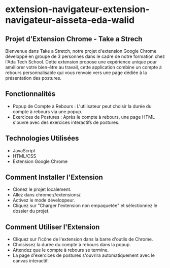 # extension-navigateur-extension-navigateur-aisseta-eda-walid

## Projet d'Extension Chrome - Take a Strech

Bienvenue dans Take a Stretch, notre projet d'extension Google Chrome développé en groupe de 3 personnes dans le cadre de notre formation chez l'Ada Tech School. Cette extension propose une expérience unique pour améliorer votre bien-être au travail, cette application combine un compte à rebours personnalisable qui vous renvoie vers une page dédiée à la présentation des postures.

## Fonctionnalités

- Popup de Compte à Rebours : L'utilisateur peut choisir la durée du compte à rebours via une popup.
- Exercices de Postures : Après le compte à rebours, une page HTML s'ouvre avec des exercices interactifs de postures.

## Technologies Utilisées
- JavaScript
- HTML/CSS
- Extension Google Chrome

## Comment Installer l'Extension

- Clonez le projet localement.
- Allez dans chrome://extensions/.
- Activez le mode développeur.
- Cliquez sur "Charger l'extension non empaquetée" et sélectionnez le dossier du projet.

## Comment Utiliser l'Extension

- Cliquez sur l'icône de l'extension dans la barre d'outils de Chrome.
- Choisissez la durée du compte à rebours dans la popup.
- Attendez que le compte à rebours se termine.
- La page d'exercices de postures s'ouvrira automatiquement avec le canvas interactif.

